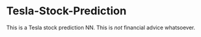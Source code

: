 # Tesla-Stock-Prediction
This is a Tesla stock prediction NN. This is *not* financial advice whatsoever. 
